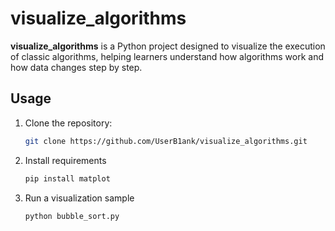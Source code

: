 # visualize_algorithms

**visualize_algorithms** is a Python project designed to visualize the execution of classic algorithms, helping learners understand how algorithms work and how data changes step by step.

## Usage

1. Clone the repository:

   ```bash
   git clone https://github.com/UserB1ank/visualize_algorithms.git
   ```

2. Install requirements

   ```bash
   pip install matplot
   ```

3. Run a visualization sample

   ```bash
   python bubble_sort.py
   ```

   


